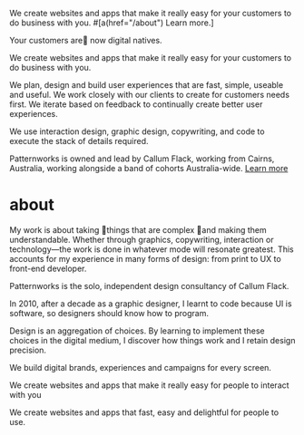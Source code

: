 We create websites and apps that make it really easy for your customers to do business with you. #[a(href="/about") Learn more.]

Your customers are now digital natives.

We create websites and apps that make it really easy for your customers to do business with you.

We plan, design and build user experiences that are fast, simple, useable and useful. We work closely with our clients to create for customers needs first. We iterate based on feedback to continually create better user experiences.

We use interaction design, graphic design, copywriting, and code to execute the stack of details required.

Patternworks is owned and lead by Callum Flack, working from Cairns, Australia, working alongside a band of cohorts Australia-wide. [Learn more](/about)

# about

My work is about taking things that are complex and making them understandable. Whether through graphics, copywriting, interaction or technology—the work is done in whatever mode will resonate greatest. This accounts for my experience in many forms of design: from print to UX to front-end developer.

Patternworks is the solo, independent design consultancy of Callum Flack.

In 2010, after a decade as a graphic designer, I learnt to code because UI is software, so designers should know how to program.

Design is an aggregation of choices. By learning to implement these choices in the digital medium, I discover how things work and I retain design precision.

We build digital brands, experiences and campaigns for every screen.

We create websites and apps that make it really easy for people to interact with you

We create websites and apps that fast, easy and delightful for people to use.
